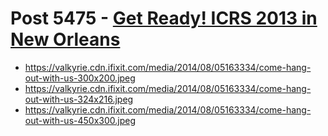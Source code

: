 # Post 5475 - [Get Ready! ICRS 2013 in New Orleans](https://www.ifixit.com/News/5475/get-ready-icrs-2013-in-new-orleans)

- https://valkyrie.cdn.ifixit.com/media/2014/08/05163334/come-hang-out-with-us-300x200.jpeg
- https://valkyrie.cdn.ifixit.com/media/2014/08/05163334/come-hang-out-with-us-324x216.jpeg
- https://valkyrie.cdn.ifixit.com/media/2014/08/05163334/come-hang-out-with-us-450x300.jpeg
